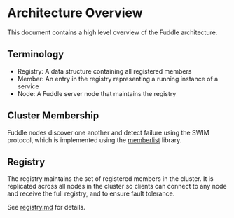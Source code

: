 # Architecture Overview
This document contains a high level overview of the Fuddle architecture.

## Terminology
* Registry: A data structure containing all registered members
* Member: An entry in the registry representing a running instance of a service
* Node: A Fuddle server node that maintains the registry

## Cluster Membership
Fuddle nodes discover one another and detect failure using the SWIM protocol,
which is implemented using the [memberlist](https://pkg.go.dev/github.com/hashicorp/memberlist) library.

## Registry
The registry maintains the set of registered members in the cluster. It is
replicated across all nodes in the cluster so clients can connect to any node
and receive the full registry, and to ensure fault tolerance.

See [registry.md](./registry/registry.md) for details.
